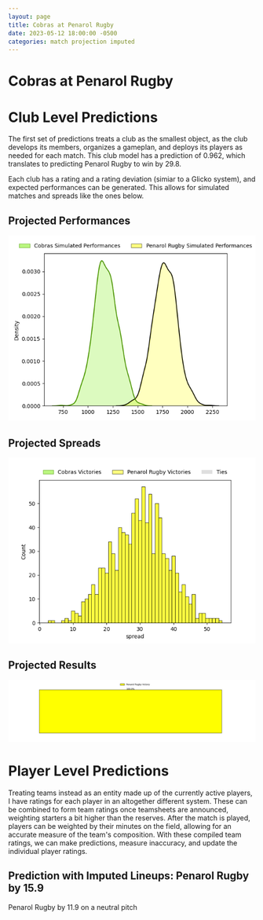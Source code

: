 ```yaml
---  
layout: page  
title: Cobras at Penarol Rugby  
date: 2023-05-12 18:00:00 -0500  
categories: match projection imputed  
---
```

# Cobras at Penarol Rugby

# Club Level Predictions


The first set of predictions treats a club as the smallest object, as the club develops its members, organizes a gameplan, and deploys its players as needed for each match. This club model has a prediction of 0.962, which translates to predicting Penarol Rugby to win by 29.8.

Each club has a rating and a rating deviation (simiar to a Glicko system), and expected performances can be generated. This allows for simulated matches and spreads like the ones below.
## Projected Performances


![Projected Performances](plots/performances_2023-05-12-PenarolRugby-Cobras.png)
## Projected Spreads


![Projected Spreads](plots/spreads_2023-05-12-PenarolRugby-Cobras.png)
## Projected Results


![Projected Results](plots/resultbar_2023-05-12-PenarolRugby-Cobras.png)
# Player Level Predictions


Treating teams instead as an entity made up of the currently active players, I have ratings for each player in an altogether different system. These can be combined to form team ratings once teamsheets are announced, weighting starters a bit higher than the reserves. After the match is played, players can be weighted by their minutes on the field, allowing for an accurate measure of the team's composition. With these compiled team ratings, we can make predictions, measure inaccuracy, and update the individual player ratings.
## Prediction with Imputed Lineups: Penarol Rugby by 15.9


Penarol Rugby by 11.9 on a neutral pitch

